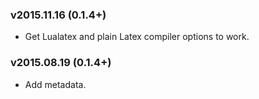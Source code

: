 ### v2015.11.16 (0.1.4+)
- Get Lualatex and plain Latex compiler options to work.
### v2015.08.19 (0.1.4+)
- Add metadata.
